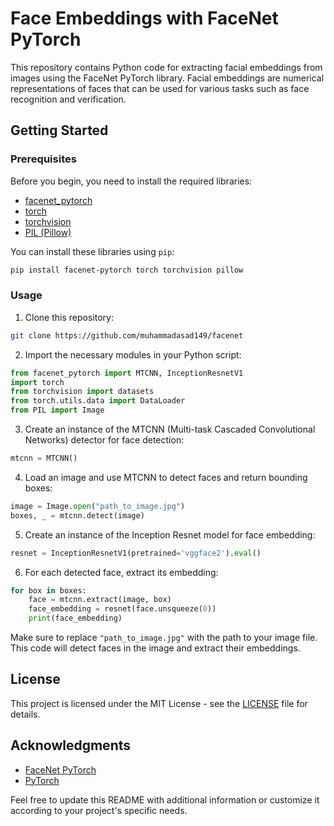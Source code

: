 # Face Embeddings with FaceNet PyTorch

This repository contains Python code for extracting facial embeddings from images using the FaceNet PyTorch library. Facial embeddings are numerical representations of faces that can be used for various tasks such as face recognition and verification.

## Getting Started

### Prerequisites

Before you begin, you need to install the required libraries:

- [facenet_pytorch](https://github.com/timesler/facenet-pytorch)
- [torch](https://pytorch.org/)
- [torchvision](https://pytorch.org/)
- [PIL (Pillow)](https://pillow.readthedocs.io/en/stable/)

You can install these libraries using `pip`:

```bash
pip install facenet-pytorch torch torchvision pillow
```

### Usage

1. Clone this repository:

```bash
git clone https://github.com/muhammadasad149/facenet
```

2. Import the necessary modules in your Python script:

```python
from facenet_pytorch import MTCNN, InceptionResnetV1
import torch
from torchvision import datasets
from torch.utils.data import DataLoader
from PIL import Image
```

3. Create an instance of the MTCNN (Multi-task Cascaded Convolutional Networks) detector for face detection:

```python
mtcnn = MTCNN()
```

4. Load an image and use MTCNN to detect faces and return bounding boxes:

```python
image = Image.open("path_to_image.jpg")
boxes, _ = mtcnn.detect(image)
```

5. Create an instance of the Inception Resnet model for face embedding:

```python
resnet = InceptionResnetV1(pretrained='vggface2').eval()
```

6. For each detected face, extract its embedding:

```python
for box in boxes:
    face = mtcnn.extract(image, box)
    face_embedding = resnet(face.unsqueeze(0))
    print(face_embedding)
```

Make sure to replace `"path_to_image.jpg"` with the path to your image file. This code will detect faces in the image and extract their embeddings.

## License

This project is licensed under the MIT License - see the [LICENSE](LICENSE) file for details.

## Acknowledgments

- [FaceNet PyTorch](https://github.com/timesler/facenet-pytorch)
- [PyTorch](https://pytorch.org/)

Feel free to update this README with additional information or customize it according to your project's specific needs.
